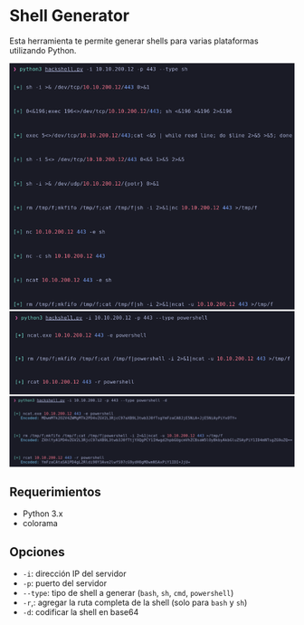 # Shell Generator

Esta herramienta te permite generar shells para varias plataformas utilizando Python. 

![Funcionamiento](https://raw.githubusercontent.com/skayblye/ShellsGenerator/main/img/Blue-2023-04-07-18-53-25.png)
![Funcionamiento](https://raw.githubusercontent.com/skayblye/ShellsGenerator/main/img/Blue-2023-04-07-18-53-51.png)
![Funcionamiento](https://raw.githubusercontent.com/skayblye/ShellsGenerator/main/img/Blue-2023-04-07-18-54-13.png)

## Requerimientos

- Python 3.x
- colorama

## Opciones

- `-i`: dirección IP del servidor
- `-p`: puerto del servidor
- `--type`: tipo de shell a generar (`bash`, `sh`, `cmd`, `powershell`)
- `-r`,: agregar la ruta completa de la shell (solo para `bash` y `sh`)
- `-d`: codificar la shell en base64

